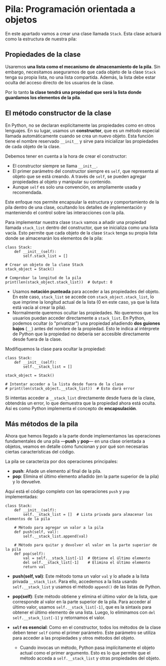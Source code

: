 # Pila: Programación orientada a objetos

En este apartado vamos a crear una clase llamada `Stack`. Esta clase actuará como la estructura de nuestra pila:

## Propiedades de la clase

Usaremos **una lista como el mecanismo de almacenamiento de la pila**. Sin embargo, necesitamos asegurarnos de que cada objeto de la clase `Stack` tenga su propia lista, no una lista compartida. Además, la lista debe estar oculta del acceso directo de los usuarios de la clase.

Por lo tanto **la clase tendrá una propiedad que será la lista donde guardamos los elementos de la pila**.

## El método constructor de la clase

En Python, no se declaran explícitamente las propiedades como en otros lenguajes. En su lugar, usamos un **constructor**, que es un método especial llamada automáticamente cuando se crea un nuevo objeto. Esta función tiene el nombre reservado `__init__` y sirve para inicializar las propiedades de cada objeto de la clase.

Debemos tener en cuenta a la hora de crear el constructor:

* El constructor siempre se llama `__init__`.
* El primer parámetro del constructor siempre es `self`, que representa al objeto que se está creando. A través de `self`, se pueden agregar propiedades al objeto y manipular su contenido.
* Aunque `self` es solo una convención, es ampliamente usada y recomendada.

Este enfoque nos permite encapsular la estructura y comportamiento de la pila dentro de una clase, ocultando los detalles de implementación y manteniendo el control sobre las interacciones con la pila.

Para implementar nuestra clase `Stack` vamos a añadir una propiedad llamada `stack_list` dentro del constructor, que se inicializa como una lista vacía. Esto permite que cada objeto de la clase `Stack` tenga su propia lista donde se almacenarán los elementos de la pila:

```
class Stack:
    def __init__(self):
        self.stack_list = []

# Crear un objeto de la clase Stack
stack_object = Stack()

# Comprobar la longitud de la pila
print(len(stack_object.stack_list))  # Output: 0
```

* Usamos **notación punteada** para acceder a las propiedades del objeto. En este caso, `stack_list` se accede con `stack_object.stack_list`, lo que imprime la longitud actual de la lista (0 en este caso, ya que la lista está vacía al crear la pila).
* Normalmente queremos ocultar las propiedades. No queremos que los usuarios puedan acceder directamente a `stack_list`. En Python, podemos ocultar (o "privatizar") una propiedad añadiendo **dos guiones bajos** (`__`) antes del nombre de la propiedad. Esto le indica al intérprete de Python que la propiedad no debería ser accesible directamente desde fuera de la clase.

Modifiquemos la clase para ocultar la propiedad:

```
class Stack:
    def __init__(self):
        self.__stack_list = []

stack_object = Stack()

# Intentar acceder a la lista desde fuera de la clase
# print(len(stack_object.__stack_list))  # Esto dará error
```

Si intentas acceder a `__stack_list` directamente desde fuera de la clase, obtendrás un error, lo que demuestra que la propiedad ahora está oculta. Así es como Python implementa el concepto de **encapsulación**.

## Más métodos de la pila

Ahora que hemos llegado a la parte donde implementamos las operaciones fundamentales de una pila —**push** y **pop**— en una clase orientada a objetos, veamos en detalle cómo funcionan y por qué son necesarias ciertas características del código.

La pila se caracteriza por dos operaciones principales:
* **push**: Añade un elemento al final de la pila.
* **pop**: Elimina el último elemento añadido (en la parte superior de la pila) y lo devuelve.

Aquí está el código completo con las operaciones `push` y `pop` implementadas:

```
class Stack:
    def __init__(self):
        self.__stack_list = []  # Lista privada para almacenar los elementos de la pila

    # Método para agregar un valor a la pila
    def push(self, val):
        self.__stack_list.append(val)

    # Método para quitar y devolver el valor en la parte superior de la pila
    def pop(self):
        val = self.__stack_list[-1]  # Obtiene el último elemento
        del self.__stack_list[-1]    # Elimina el último elemento
        return val
```

* **push(self, val)**: Este método toma un valor `val` y lo añade a la lista privada `__stack_list`. Para ello, accedemos a la lista usando `self.__stack_list` y usamos el método `append()` de las listas de Python.
  
* **pop(self)**: Este método obtiene y elimina el último valor de la lista, que corresponde al valor en la parte superior de la pila. Para acceder al último valor, usamos `self.__stack_list[-1]`, que es la sintaxis para obtener el último elemento de una lista. Luego, lo eliminamos con `del self.__stack_list[-1]` y retornamos el valor.
* **`self` es esencial**: Como en el constructor, todos los métodos de la clase deben tener `self` como el primer parámetro. Este parámetro se utiliza para acceder a las propiedades y otros métodos del objeto.
  * Cuando invocas un método, Python pasa implícitamente el objeto actual como el primer argumento. Esto es lo que permite que el método acceda a `self.__stack_list` y otras propiedades del objeto.
